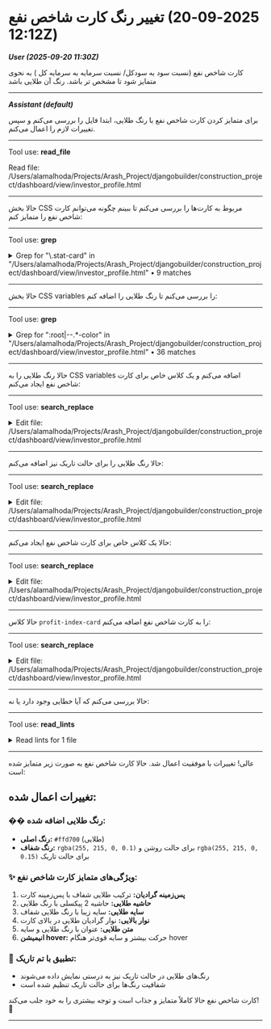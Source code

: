 <!-- Generated by SpecStory -->

<!-- cursor Session 17d1559b-9ee5-451e-ae30-26570f9ae524 (2025-09-20 12:12Z) -->

# تغییر رنگ کارت شاخص نفع (2025-09-20 12:12Z)

_**User (2025-09-20 11:30Z)**_

کارت شاخص نفع (نسبت سود به سودکل/ نسبت سرمایه به سرمایه کل ) به نحوی متمایز شود تا مشخص تر باشد. رنگ آن طلایی باشد

---

_**Assistant (default)**_

برای متمایز کردن کارت شاخص نفع با رنگ طلایی، ابتدا فایل را بررسی می‌کنم و سپس تغییرات لازم را اعمال می‌کنم.


---

Tool use: **read_file**

Read file: /Users/alamalhoda/Projects/Arash_Project/djangobuilder/construction_project/dashboard/view/investor_profile.html

---

حالا بخش CSS مربوط به کارت‌ها را بررسی می‌کنم تا ببینم چگونه می‌توانم کارت شاخص نفع را متمایز کنم:


---

Tool use: **grep**

<details>
<summary>Grep for "\.stat-card" in "/Users/alamalhoda/Projects/Arash_Project/djangobuilder/construction_project/dashboard/view/investor_profile.html" • 9 matches</summary>

Output mode: content


| Content | Line |
|------|------|
| `.stat-card \{` | L329 |
| `.stat-card h4 \{` | L337 |
| `.stat-card p \{` | L343 |
| `.stat-card \{` | L620 |
| `.stat-card:hover \{` | L630 |
| `.stat-card h4 \{` | L635 |
| `.stat-card p \{` | L643 |
| `.stat-card \{` | L685 |
| `.stat-card h4 \{` | L690 |


</details>

---

حالا بخش CSS variables را بررسی می‌کنم تا رنگ طلایی را اضافه کنم:


---

Tool use: **grep**

<details>
<summary>Grep for ":root|--.*-color" in "/Users/alamalhoda/Projects/Arash_Project/djangobuilder/construction_project/dashboard/view/investor_profile.html" • 36 matches</summary>

Output mode: content


| Content | Line |
|------|------|
| `:root \{` | L19 |
| `--primary-color: #667eea;` | L21 |
| `--secondary-color: #764ba2;` | L22 |
| `--success-color: #28a745;` | L23 |
| `--danger-color: #dc3545;` | L24 |
| `--warning-color: #ffc107;` | L25 |
| `--info-color: #17a2b8;` | L26 |
| `--border-color: #e9ecef;` | L41 |
| `--primary-color: #667eea;` | L55 |
| `--secondary-color: #764ba2;` | L56 |
| `--success-color: #28a745;` | L57 |
| `--danger-color: #dc3545;` | L58 |
| `--warning-color: #ffc107;` | L59 |
| `--info-color: #17a2b8;` | L60 |
| `--border-color: #404040;` | L75 |
| `background: linear-gradient(135deg, var(--primary-color) 0%, var(--secondary-color) 100%);` | L90 |
| `border: 1px solid var(--border-color);` | L104 |
| `border: 2px solid var(--border-color);` | L220 |
| `border: 1px solid var(--border-color);` | L249 |
| `border: 2px solid var(--primary-color);` | L262 |
| `border-color: var(--secondary-color);` | L272 |
| `border: 1px solid var(--border-color);` | L283 |
| `border: 1px solid var(--border-color);` | L513 |
| `background: linear-gradient(90deg, var(--primary-color), var(--secondary-color));` | L531 |
| `border-bottom: 1px solid var(--border-color);` | L541 |
| `color: var(--primary-color);` | L555 |
| `border: 1px solid var(--border-color);` | L566 |
| `background: var(--primary-color);` | L576 |
| `border-color: var(--primary-color);` | L578 |
| `border: 1px solid var(--border-color);` | L617 |
| `border: 1px solid var(--border-color);` | L625 |
| `border: 1px solid var(--border-color);` | L731 |
| `background: var(--primary-color);` | L742 |
| `border: 2px dashed var(--primary-color);` | L787 |
| `background: rgba(var(--primary-color-rgb), 0.1);` | L788 |
| `background: var(--primary-color);` | L795 |


</details>

---

حالا رنگ طلایی را به CSS variables اضافه می‌کنم و یک کلاس خاص برای کارت شاخص نفع ایجاد می‌کنم:


---

Tool use: **search_replace**


<details><summary>Edit file: /Users/alamalhoda/Projects/Arash_Project/djangobuilder/construction_project/dashboard/view/investor_profile.html</summary>

**Chunk 1**
Lines added: 2, lines removed: undefined

```diff
@@ -25,4 +25,6 @@
              --warning-color: #ffc107;
              --info-color: #17a2b8;
+             --gold-color: #ffd700;
+             --gold-color-light: rgba(255, 215, 0, 0.1);
              
              /* Background Colors */
```

</details>

---

حالا رنگ طلایی را برای حالت تاریک نیز اضافه می‌کنم:


---

Tool use: **search_replace**


<details><summary>Edit file: /Users/alamalhoda/Projects/Arash_Project/djangobuilder/construction_project/dashboard/view/investor_profile.html</summary>

**Chunk 1**
Lines added: 2, lines removed: undefined

```diff
@@ -61,4 +61,6 @@
              --warning-color: #ffc107;
              --info-color: #17a2b8;
+             --gold-color: #ffd700;
+             --gold-color-light: rgba(255, 215, 0, 0.15);
              
              /* Dark Background Colors */
```

</details>

---

حالا یک کلاس خاص برای کارت شاخص نفع ایجاد می‌کنم:


---

Tool use: **search_replace**


<details><summary>Edit file: /Users/alamalhoda/Projects/Arash_Project/djangobuilder/construction_project/dashboard/view/investor_profile.html</summary>

**Chunk 1**
Lines added: 35, lines removed: undefined

```diff
@@ -650,4 +650,39 @@
              margin: 0;
          }
+ 
+         /* Golden Profit Index Card */
+         .stat-card.profit-index-card {
+             background: linear-gradient(135deg, var(--gold-color-light) 0%, var(--bg-card) 100%);
+             border: 2px solid var(--gold-color);
+             box-shadow: 0 8px 25px var(--gold-color-light);
+             position: relative;
+             overflow: hidden;
+         }
+ 
+         .stat-card.profit-index-card::before {
+             content: '';
+             position: absolute;
+             top: 0;
+             left: 0;
+             right: 0;
+             height: 4px;
+             background: linear-gradient(90deg, var(--gold-color), #ffed4e);
+         }
+ 
+         .stat-card.profit-index-card h4 {
+             color: var(--gold-color);
+             text-shadow: 0 2px 4px rgba(255, 215, 0, 0.3);
+             font-weight: 800;
+         }
+ 
+         .stat-card.profit-index-card p {
+             color: var(--text-primary);
+             font-weight: 500;
+         }
+ 
+         .stat-card.profit-index-card:hover {
+             transform: translateY(-3px);
+             box-shadow: 0 12px 35px var(--gold-color-light);
+         }
  
          /* Responsive Breakpoints */
```

</details>

---

حالا کلاس `profit-index-card` را به کارت شاخص نفع اضافه می‌کنم:


---

Tool use: **search_replace**


<details><summary>Edit file: /Users/alamalhoda/Projects/Arash_Project/djangobuilder/construction_project/dashboard/view/investor_profile.html</summary>

**Chunk 1**
Lines added: 1, lines removed: 1

```diff
@@ -957,5 +957,5 @@
                      <p>نسبت (سرمایه+سود) به (سرمایه کل+سود کل)</p>
                  </div>
-                 <div class="stat-card">
+                 <div class="stat-card profit-index-card">
                      <h4 id="profitIndex">-</h4>
                      <p>شاخص نفع (نسبت سود به سودکل/ نسبت سرمایه به سرمایه کل )</p>
```

</details>

---

حالا بررسی می‌کنم که آیا خطایی وجود دارد یا نه:


---

Tool use: **read_lints**

<details>
          <summary>Read lints for 1 file</summary>
      
Lint paths:

- `/Users/alamalhoda/Projects/Arash_Project/djangobuilder/construction_project/dashboard/view/investor_profile.html`

Lint results


**No lint errors found**
</details>

---

عالی! تغییرات با موفقیت اعمال شد. حالا کارت شاخص نفع به صورت زیر متمایز شده است:

## تغییرات اعمال شده:

### �� **رنگ طلایی اضافه شده:**
- **رنگ اصلی:** `#ffd700` (طلایی)
- **رنگ شفاف:** `rgba(255, 215, 0, 0.1)` برای حالت روشن و `rgba(255, 215, 0, 0.15)` برای حالت تاریک

### ✨ **ویژگی‌های متمایز کارت شاخص نفع:**

1. **پس‌زمینه گرادیان:** ترکیب طلایی شفاف با پس‌زمینه کارت
2. **حاشیه طلایی:** حاشیه 2 پیکسلی با رنگ طلایی
3. **سایه طلایی:** سایه زیبا با رنگ طلایی شفاف
4. **نوار بالایی:** نوار گرادیان طلایی در بالای کارت
5. **متن طلایی:** عنوان با رنگ طلایی و سایه
6. **انیمیشن hover:** حرکت بیشتر و سایه قوی‌تر هنگام hover

### 🔧 **تطبیق با تم تاریک:**
- رنگ‌های طلایی در حالت تاریک نیز به درستی نمایش داده می‌شوند
- شفافیت رنگ‌ها برای حالت تاریک تنظیم شده است

کارت شاخص نفع حالا کاملاً متمایز و جذاب است و توجه بیشتری را به خود جلب می‌کند! 🌟

---

